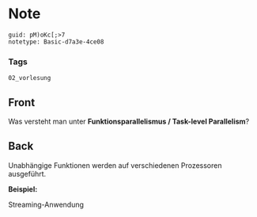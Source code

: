 # Note
```
guid: pM)oKc[;>7
notetype: Basic-d7a3e-4ce08
```

### Tags
```
02_vorlesung
```

## Front
<p>Was versteht man unter <b>Funktionsparallelismus / Task-level
Parallelism</b>?

## Back
<p>Unabhängige Funktionen werden auf verschiedenen Prozessoren
ausgeführt.
<p><b>Beispiel:</b>
<p>Streaming-Anwendung
